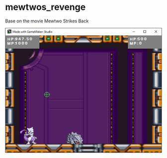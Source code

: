 # mewtwos_revenge
Base on the movie Mewtwo Strikes Back

![Screenshot](https://github.com/timeblade0/mewtwos_revenge/blob/main/screenshot.png)
